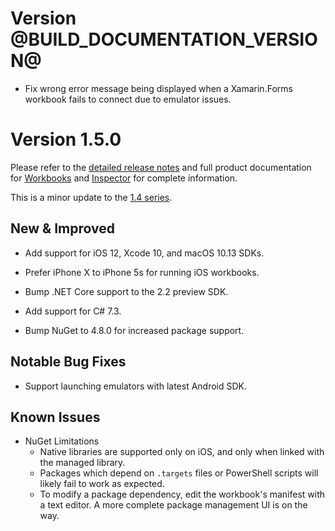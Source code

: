 # Version @BUILD_DOCUMENTATION_VERSION@

* Fix wrong error message being displayed when a Xamarin.Forms workbook fails to
  connect due to emulator issues.

# Version 1.5.0

Please refer to the [detailed release notes][docs-detailed-release-notes] and
full product documentation for [Workbooks][docs-workbooks] and
[Inspector][docs-inspector] for complete information.

This is a minor update to the [1.4 series][14-series].

## New & Improved

* Add support for iOS 12, Xcode 10, and macOS 10.13 SDKs.

* Prefer iPhone X to iPhone 5s for running iOS workbooks.

* Bump .NET Core support to the 2.2 preview SDK.

* Add support for C# 7.3.

* Bump NuGet to 4.8.0 for increased package support.

## Notable Bug Fixes

* Support launching emulators with latest Android SDK.

## Known Issues

* NuGet Limitations
  - Native libraries are supported only on iOS, and only when linked with
    the managed library.
  - Packages which depend on `.targets` files or PowerShell scripts will likely
    fail to work as expected.
  - To modify a package dependency, edit the workbook's manifest with
    a text editor. A more complete package management UI is on the way.

[github]: https://github.com/Microsoft/workbooks

[docs-workbooks]: https://developer.xamarin.com/guides/cross-platform/workbooks/
[docs-inspector]: https://developer.xamarin.com/guides/cross-platform/inspector/
[docs-detailed-release-notes]: https://developer.xamarin.com/releases/interactive/interactive-1.5/
[docs-workbooks-logs]: https://developer.xamarin.com/guides/cross-platform/workbooks/install/#Log_Files
[14-series]: https://developer.xamarin.com/releases/interactive/interactive-1.4